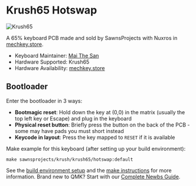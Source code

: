 # Krush65 Hotswap

![Krush65](https://imgur.com/56ZvWUmh.jpg)

A 65% keyboard PCB made and sold by SawnsProjects with Nuxros in [mechkey.store](https://mechkey.store/blogs/store-updates/introducing-krush-65). 

* Keyboard Maintainer: [Mai The San](https://github.com/MaiTheSan)
* Hardware Supported: Krush65
* Hardware Availability: [mechkey.store](https://mechkey.store/products/krush-65-hotswap-pcb)

## Bootloader

Enter the bootloader in 3 ways:

* **Bootmagic reset**: Hold down the key at (0,0) in the matrix (usually the top left key or Escape) and plug in the keyboard
* **Physical reset button**: Briefly press the button on the back of the PCB - some may have pads you must short instead
* **Keycode in layout**: Press the key mapped to `RESET` if it is available

Make example for this keyboard (after setting up your build environment):

    make sawnsprojects/krush/krush65/hotswap:default

See the [build environment setup](https://docs.qmk.fm/#/getting_started_build_tools) and the [make instructions](https://docs.qmk.fm/#/getting_started_make_guide) for more information. Brand new to QMK? Start with our [Complete Newbs Guide](https://docs.qmk.fm/#/newbs).
